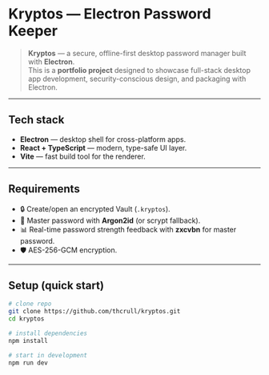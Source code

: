 # Kryptos — Electron Password Keeper

> **Kryptos** — a secure, offline-first desktop password manager built with **Electron**.  
> This is a **portfolio project** designed to showcase full-stack desktop app development, security-conscious design, and packaging with Electron.

---

## Tech stack

- **Electron** — desktop shell for cross-platform apps.
- **React + TypeScript** — modern, type-safe UI layer.
- **Vite** — fast build tool for the renderer.

---

## Requirements

- 🔒 Create/open an encrypted Vault (`.kryptos`).
- 🔑 Master password with **Argon2id** (or scrypt fallback).
- 📊 Real-time password strength feedback with **zxcvbn** for master password.
- 🛡️ AES-256-GCM encryption.

---

## Setup (quick start)

```bash
# clone repo
git clone https://github.com/thcrull/kryptos.git
cd kryptos

# install dependencies
npm install

# start in development
npm run dev
```
